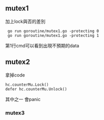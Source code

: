 ## mutex1

加上lock與否的差別

```
 go run goroutine/mutex1.go -protecting 0
 go run goroutine/mutex1.go -protecting 1
```
第1行cmd可以看到出現不預期的data

## mutex2

拿掉code 
```cassandraql
hc.counterMu.Lock()
defer hc.counterMu.Unlock()
```
其中之一 會panic

### mutex3

